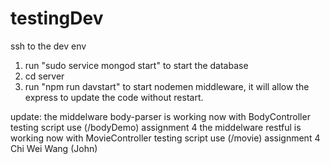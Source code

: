 # testingDev

ssh to the dev env

1. run "sudo service mongod start" to start the database
2. cd server
3. run "npm run davstart" to start nodemen middleware, it will allow the express to update the code without restart.

update:
the middelware body-parser is working now with BodyController 
testing script use (/bodyDemo) assignment 4
the middelware restful is working now with MovieController 
testing script use (/movie) assignment 4 Chi Wei Wang (John)

